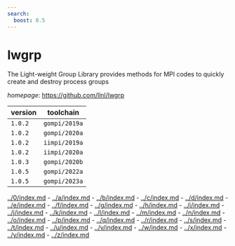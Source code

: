 ```yaml
---
search:
  boost: 0.5
---
```

# lwgrp

The Light-weight Group Library provides methods for MPI codes to quickly create  and destroy process groups

*homepage*: <https://github.com/llnl/lwgrp>

version | toolchain
--------|----------
``1.0.2`` | ``gompi/2019a``
``1.0.2`` | ``gompi/2020a``
``1.0.2`` | ``iimpi/2019a``
``1.0.2`` | ``iimpi/2020a``
``1.0.3`` | ``gompi/2020b``
``1.0.5`` | ``gompi/2022a``
``1.0.5`` | ``gompi/2023a``

[../0/index.md](0) - [../a/index.md](a) - [../b/index.md](b) - [../c/index.md](c) - [../d/index.md](d) - [../e/index.md](e) - [../f/index.md](f) - [../g/index.md](g) - [../h/index.md](h) - [../i/index.md](i) - [../j/index.md](j) - [../k/index.md](k) - [../l/index.md](l) - [../m/index.md](m) - [../n/index.md](n) - [../o/index.md](o) - [../p/index.md](p) - [../q/index.md](q) - [../r/index.md](r) - [../s/index.md](s) - [../t/index.md](t) - [../u/index.md](u) - [../v/index.md](v) - [../w/index.md](w) - [../x/index.md](x) - [../y/index.md](y) - [../z/index.md](z)


